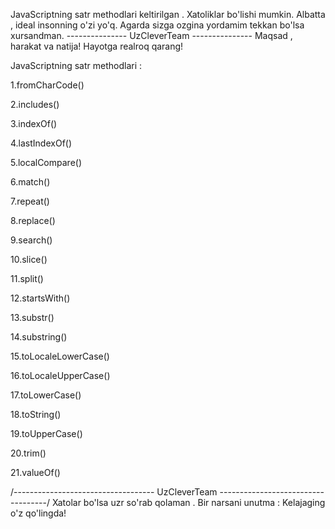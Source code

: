 JavaScriptning satr methodlari keltirilgan . Xatoliklar bo'lishi mumkin. Albatta , ideal insonning o'zi yo'q.
Agarda sizga ozgina yordamim tekkan bo'lsa xursandman. 
--------------- UzCleverTeam ---------------
Maqsad , harakat va natija!
Hayotga realroq qarang!

JavaScriptning satr methodlari :

1.fromCharCode()

2.includes()

3.indexOf()

4.lastIndexOf()

5.localCompare()

6.match()

7.repeat()

8.replace()

9.search()

10.slice()

11.split()

12.startsWith()

13.substr()

14.substring()

15.toLocaleLowerCase()

16.toLocaleUpperCase()

17.toLowerCase()

18.toString()

19.toUpperCase()

20.trim()

21.valueOf()


/-----------------------------------  UzCleverTeam  -----------------------------------/
Xatolar bo'lsa uzr so'rab qolaman . Bir narsani unutma : Kelajaging o'z qo'lingda!